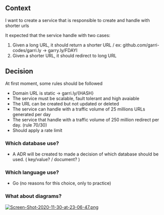 ## Context
I want to create a service that is responsible to create and handle with shorter urls

It expected that the service handle with two cases:
1. Given a long URL, it should return a shorter URL / ex: github.com/garri-codes/garri.ly -> garry.ly/FDAYI
2. Given a shorter URL, it should redirect to long URL 

## Decision

At first moment, some rules should be followed 
- Domain URL is static -> garri.ly/{HASH}
- The service must be scalable, fault tolerant and high avaiable
- The URL can be created but not updated or deleted
- The service can handle with a traffic volume of 25 millions URLs generated per day
- The service that handle with a traffic volume of 250 million redirect per day. (rule 70/30)
- Should apply a rate limit 

### Which database use?
- A ADR will be created to made a decision of which database should be used. ( key/value? / document? )

### Which language use?
- Go (no reasons for this choice, only to practice)

### What about diagrams?
[![Screen-Shot-2020-11-30-at-23-06-47.png](https://i.postimg.cc/C5kFhLdZ/Screen-Shot-2020-11-30-at-23-06-47.png)](https://postimg.cc/RJCrGm79)
